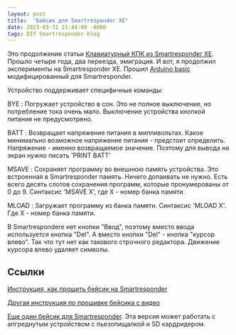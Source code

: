 ```yaml
---
layout: post
title:  "Бейсик для Smartresponder XE"
date: 2023-03-31 21:44:00 -0000
tags: DIY Smartresponder blog
---
```


Это продолжение статьи [Клавиатурный КПК из Smartresponder XE](../2019/smart-response). Прошло четыре года, два переезда, эмиграция. И вот, я продолжил эксперименты на Smartresponder XE. Прошил [Arduino basic](https://github.com/robinhedwards/ArduinoBASIC) модифицированный для Smartresponder. 

Устройство поддерживает специфичные команды:

BYE
: Погружает устройство в сон. Это не полное выключение, но потребление тока очень мало. Выключение устройства кнопкой питания не предусмотрено.

BATT
: Возвращает напряжение питания в милливольтах. Какое минимально возможное напряжение питания - предстоит определить. Напряжение - именно возвращаемое значение. Поэтому для вывода на экран нужно писать 'PRINT BATT'

MSAVE
: Сохраняет программу во внешнюю память устройства. Это встроенная в Smartresponder память. Ничего допаивать не нужно. Есть всего десять слотов сохранения программ, которые пронумерованы от 0 до 9. Синтаксис 'MSAVE X', где X - номер банка памяти.

MLOAD
: Загружает программу из банка памяти. Синтаксис 'MLOAD X'. Где X - номер банка памяти.

В Smartrespondere нет кнопки "Ввод", поэтому вместо ввода используется кнопка "Del". А вместо кнопки "Del" - кнопка "курсор влево". Так что тут нет как такового строчного редактора. Движение курсора влево удаляет символы.

## Ссылки

[Инструкция, как прошить бейсик на Smartresponder](https://www.instructables.com/SMART-Response-XE-Tiny-Basic-Port/)

[Другая инструкция по прошивке бейсика с видео](https://www.hackster.io/news/run-basic-on-your-smart-response-xe-2041f035529d)

[Еще один бейсик для Smartresponder](https://github.com/fdufnews/SMART_Response_BASIC). Эта версия может работать с апгреднутым устройством с пьезопищалкой и SD кардридером.